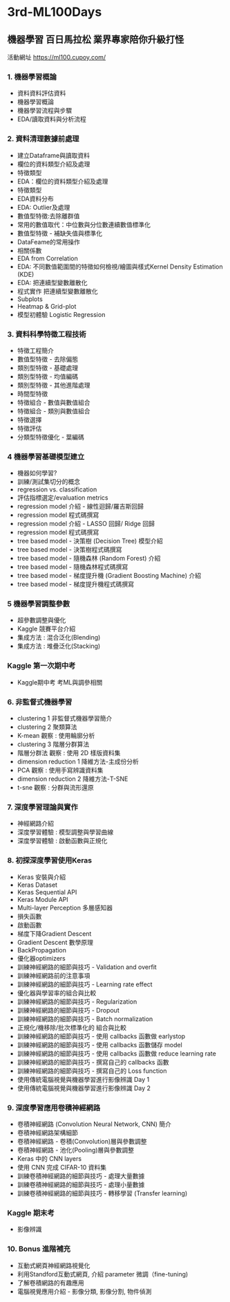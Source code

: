 # 3rd-ML100Days

## 機器學習 百日馬拉松 業界專家陪你升級打怪 
活動網址 https://ml100.cupoy.com/

### 1. 機器學習概論
* 資料資料評估資料
* 機器學習概論
* 機器學習流程與步驟
* EDA/讀取資料與分析流程

### 2. 資料清理數據前處理
* 建立Dataframe與讀取資料
* 欄位的資料類型介紹及處理
* 特徵類型
* EDA：欄位的資料類型介紹及處理
* 特徵類型
* EDA資料分布
* EDA: Outlier及處理
* 數值型特徵:去除離群值
* 常用的數值取代：中位數與分位數連續數值標準化
* 數值型特徵 - 補缺失值與標準化
* DataFeame的常用操作
* 相關係數
* EDA from Correlation
* EDA: 不同數值範圍間的特徵如何檢視/繪圖與樣式Kernel Density Estimation (KDE) 
* EDA: 把連續型變數離散化
* 程式實作 把連續型變數離散化
* Subplots
* Heatmap & Grid-plot
* 模型初體驗 Logistic Regression

### 3. 資料科學特徵工程技術
* 特徵工程簡介
* 數值型特徵 - 去除偏態
* 類別型特徵 - 基礎處理
* 類別型特徵 - 均值編碼
* 類別型特徵 - 其他進階處理
* 時間型特徵
* 特徵組合 - 數值與數值組合
* 特徵組合 - 類別與數值組合
* 特徵選擇
* 特徵評估
* 分類型特徵優化 - 葉編碼

### 4 機器學習基礎模型建立
* 機器如何學習?
* 訓練/測試集切分的概念
* regression vs. classification
* 評估指標選定/evaluation metrics
* regression model 介紹 - 線性迴歸/羅吉斯回歸
* regression model 程式碼撰寫
* regression model 介紹 - LASSO 回歸/ Ridge 回歸
* regression model 程式碼撰寫
* tree based model - 決策樹 (Decision Tree) 模型介紹
* tree based model - 決策樹程式碼撰寫
* tree based model - 隨機森林 (Random Forest) 介紹
* tree based model - 隨機森林程式碼撰寫
* tree based model - 梯度提升機 (Gradient Boosting Machine) 介紹
* tree based model - 梯度提升機程式碼撰寫

### 5 機器學習調整參數
* 超參數調整與優化
* Kaggle 競賽平台介紹
* 集成方法 : 混合泛化(Blending)
* 集成方法 : 堆疊泛化(Stacking)

### Kaggle 第一次期中考
* Kaggle期中考 考ML與調參相關

### 6. 非監督式機器學習
* clustering 1 非監督式機器學習簡介
* clustering 2 聚類算法
* K-mean 觀察 : 使用輪廓分析
* clustering 3 階層分群算法
* 階層分群法 觀察 : 使用 2D 樣版資料集
* dimension reduction 1 降維方法-主成份分析
* PCA 觀察 : 使用手寫辨識資料集
* dimension reduction 2 降維方法-T-SNE
* t-sne 觀察 : 分群與流形還原

### 7. 深度學習理論與實作
* 神經網路介紹
* 深度學習體驗 : 模型調整與學習曲線
* 深度學習體驗 : 啟動函數與正規化

### 8. 初探深度學習使用Keras
* Keras 安裝與介紹
* Keras Dataset
* Keras Sequential API
* Keras Module API
* Multi-layer Perception 多層感知器
* 損失函數
* 啟動函數
* 梯度下降Gradient Descent
* Gradient Descent 數學原理
* BackPropagation
* 優化器optimizers
* 訓練神經網路的細節與技巧 - Validation and overfit
* 訓練神經網路前的注意事項
* 訓練神經網路的細節與技巧 - Learning rate effect
* 優化器與學習率的組合與比較
* 訓練神經網路的細節與技巧 - Regularization
* 訓練神經網路的細節與技巧 - Dropout
* 訓練神經網路的細節與技巧 - Batch normalization
* 正規化/機移除/批次標準化的 組合與比較
* 訓練神經網路的細節與技巧 - 使用 callbacks 函數做 earlystop
* 訓練神經網路的細節與技巧 - 使用 callbacks 函數儲存 model
* 訓練神經網路的細節與技巧 - 使用 callbacks 函數做 reduce learning rate
* 訓練神經網路的細節與技巧 - 撰寫自己的 callbacks 函數
* 訓練神經網路的細節與技巧 - 撰寫自己的 Loss function
* 使用傳統電腦視覺與機器學習進行影像辨識 Day 1
* 使用傳統電腦視覺與機器學習進行影像辨識 Day 2

### 9. 深度學習應用卷積神經網路
* 卷積神經網路 (Convolution Neural Network, CNN) 簡介
* 卷積神經網路架構細節
* 卷積神經網路 - 卷積(Convolution)層與參數調整
* 卷積神經網路 - 池化(Pooling)層與參數調整
* Keras 中的 CNN layers
* 使用 CNN 完成 CIFAR-10 資料集
* 訓練卷積神經網路的細節與技巧 - 處理大量數據
* 訓練卷積神經網路的細節與技巧 - 處理小量數據
* 訓練卷積神經網路的細節與技巧 - 轉移學習 (Transfer learning)

### Kaggle 期末考
* 影像辨識

### 10. Bonus 進階補充
* 互動式網頁神經網路視覺化
* 利用Standford互動式網頁, 介紹 parameter 微調（fine-tuning)
* 了解卷積網路的有趣應用
* 電腦視覺應用介紹 - 影像分類, 影像分割, 物件偵測
